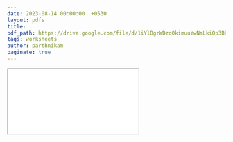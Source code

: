 ```yaml
---
date: 2023-08-14 00:00:00  +0530
layout: pdfs
title: 
pdf_path: https://drive.google.com/file/d/1iYlBgrWDzq0kimuuYwNmLkiOp3BhOiRz/preview?usp=drive_link
tags: worksheets
author: parthnikam
paginate: true
---
```


<iframe class="embed-pdf" src="{{ page.pdf_path }}#toolbar=0" seamless="seamless" scrolling="no" style="overflow:hidden"></iframe>
